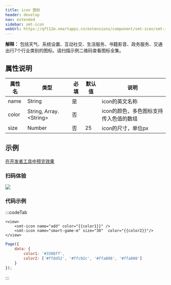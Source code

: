 ```yaml
---
title: icon 图标
header: develop
nav: extended
sidebar: smt-icon
webUrl: https://qft12m.smartapps.cn/extensions/component/smt-icon/smt-icon
---
```


**解释：** 包括天气、系统设置、互动社交、生活服务、书籍影音、政务服务、交通出行7个行业类别的图标。请扫描示例二维码查看图标全集。

##  属性说明 

|属性名 | 类型 | 必填 | 默认值 |说明 |
|---|---|---|---|---|
|name |String |是||icon的英文名称|
|color |String, Array.&lt;String&gt; |否||icon的颜色，多色图标支持传入色值的数组|
|size |Number |否|25|icon的尺寸，单位px|


## 示例

<a href="swanide://fragment/1151cb408d98313c4e79bb6a62755bfa1577193673206" title="在开发者工具中预览效果" target="_self">在开发者工具中预览效果</a>

 
### 扫码体验

<img src="https://b.bdstatic.com/miniapp/assets/images/doc_demo/smt-icon.png"  class="demo-qrcode-image" />

 
###  代码示例

 
:::codeTab
```swan
<view>
    <smt-icon name="add" color="{{color1}}" />
    <smt-icon name="smart-game-m" size="30"  color="{{color2}}"/>
</view>
```


 

```js
Page({
    data: {
        color1: '#3388ff',
        color2: ['#ffdd52', '#ffc92c', '#ffa808', '#ffa808']
    }
});
```
:::




 
